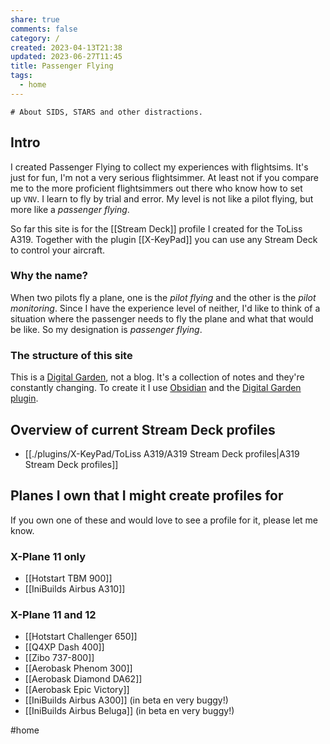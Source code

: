 ```yaml
---
share: true
comments: false
category: /
created: 2023-04-13T21:38
updated: 2023-06-27T11:45
title: Passenger Flying
tags:
  - home
---
```


    # About SIDS, STARS and other distractions.

## Intro
I created Passenger Flying to collect my experiences with flightsims. It's just for fun, I'm not a very serious flightsimmer. At least not if you compare me to the more proficient flightsimmers out there who know how to set up `VNV`. I learn to fly by trial and error. My level is not like a pilot flying, but more like a *passenger flying*.

So far this site is for the [[Stream Deck]] profile I created for the ToLiss A319. Together with the plugin [[X-KeyPad]] you can use any Stream Deck to control your aircraft.

### Why the name?
When two pilots fly a plane, one is the _pilot flying_ and the other is the _pilot monitoring_. Since I have the experience level of neither, I'd like to think of a situation where the passenger needs to fly the plane and what that would be like. So my designation is _passenger flying_.

### The structure of this site
This is a [Digital Garden](https://link.passengerflying.com/RryLqc), not a blog. It's a collection of notes and they're constantly changing. To create it I use [Obsidian](https://link.passengerflying.com/SBqoRq) and the [Digital Garden plugin](https://link.passengerflying.com/oqH3sF).

## Overview of current Stream Deck profiles
- [[./plugins/X-KeyPad/ToLiss A319/A319 Stream Deck profiles|A319 Stream Deck profiles]]

## Planes I own that I might create profiles for
If you own one of these and would love to see a profile for it, please let me know.

### X-Plane 11 only
- [[Hotstart TBM 900]]
- [[IniBuilds Airbus A310]]

### X-Plane 11 and 12
- [[Hotstart Challenger 650]]
- [[Q4XP Dash 400]]
- [[Zibo 737-800]]
- [[Aerobask Phenom 300]]
- [[Aerobask Diamond DA62]]
- [[Aerobask Epic Victory]]
- [[IniBuilds Airbus A300]] (in beta en very buggy!)
- [[IniBuilds Airbus Beluga]] (in beta en very buggy!)

#home